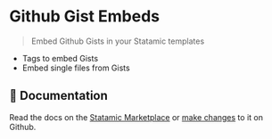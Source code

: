 # Github Gist Embeds
> Embed Github Gists in your Statamic templates

* Tags to embed Gists
* Embed single files from Gists

## 📄 Documentation
Read the docs on the [Statamic Marketplace](https://statamic.com/marketplace/addons/github-gist-embeds/docs) or [make changes](https://github.com/damcclean/statamic-github-gists/blob/master/DOCUMENTATION.md) to it on Github.